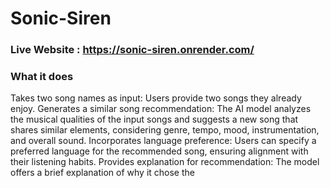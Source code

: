 # Sonic-Siren
### Live Website : https://sonic-siren.onrender.com/
### What it does

Takes two song names as input: Users provide two songs they already enjoy.
Generates a similar song recommendation: The AI model analyzes the musical qualities of the input songs and suggests a new song that shares similar elements, considering genre, tempo, mood, instrumentation, and overall sound.
Incorporates language preference: Users can specify a preferred language for the recommended song, ensuring alignment with their listening habits.
Provides explanation for recommendation: The model offers a brief explanation of why it chose the
